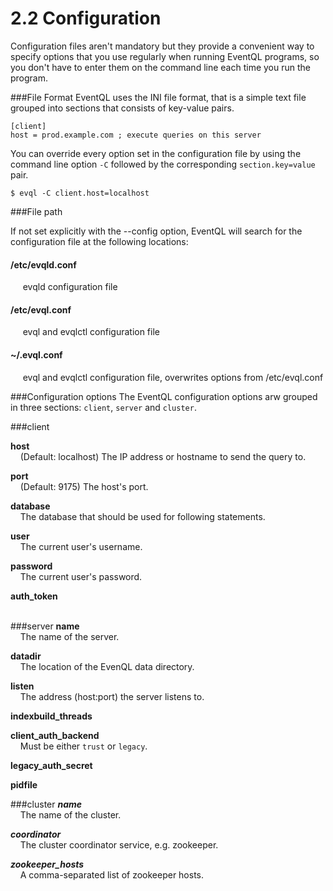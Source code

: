 2.2 Configuration
=================

Configuration files aren't mandatory but they provide a convenient way to specify options that you use regularly when running EventQL programs, so you don't have to enter them on the command line each time you run the program.

###File Format
EventQL uses the INI file format, that is a simple text file grouped into sections that consists of key-value pairs.

    [client]
    host = prod.example.com ; execute queries on this server

You can override every option set in the configuration file by using the command line option `-C` followed by the corresponding `section.key=value` pair.

    $ evql -C client.host=localhost



###File path

If not set explicitly with the --config option, EventQL will search for the configuration
file at the following locations:


#### /etc/evqld.conf
&nbsp;&nbsp;&nbsp;&nbsp; evqld configuration file

#### /etc/evql.conf
&nbsp;&nbsp;&nbsp;&nbsp; evql and evqlctl configuration file

#### ~/.evql.conf
&nbsp;&nbsp;&nbsp;&nbsp; evql and evqlctl configuration file, overwrites options from
/etc/evql.conf




###Configuration options
The EventQL configuration options arw grouped in three sections: `client`, `server` and `cluster`.

###client

**host** <br>
&nbsp;&nbsp;&nbsp;&nbsp;(Default: localhost) The IP address or hostname to send the query to.

**port**<br>
&nbsp;&nbsp;&nbsp;&nbsp;(Default: 9175) The host's port.

**database**<br>
&nbsp;&nbsp;&nbsp;&nbsp;The database that should be used for following statements.

**user**<br>
&nbsp;&nbsp;&nbsp;&nbsp;The current user's username.

**password**<br>
&nbsp;&nbsp;&nbsp;&nbsp;The current user's password.

**auth\_token**<br>
&nbsp;&nbsp;&nbsp;&nbsp;


###server
**name**<br>
&nbsp;&nbsp;&nbsp;&nbsp;The name of the server.

**datadir**<br>
&nbsp;&nbsp;&nbsp;&nbsp;The location of the EvenQL data directory.

**listen**<br>
&nbsp;&nbsp;&nbsp;&nbsp;The address (host:port) the server listens to.

**indexbuild\_threads**<br>

**client\_auth\_backend**<br>
&nbsp;&nbsp;&nbsp;&nbsp;Must be either `trust` or `legacy`.

**legacy\_auth\_secret**<br>

**pidfile**


###cluster
***name***<br>
&nbsp;&nbsp;&nbsp;&nbsp;The name of the cluster.

***coordinator***<br>
&nbsp;&nbsp;&nbsp;&nbsp;The cluster coordinator service, e.g. zookeeper.

***zookeeper\_hosts***<br>
&nbsp;&nbsp;&nbsp;&nbsp;A comma-separated list of zookeeper hosts.
